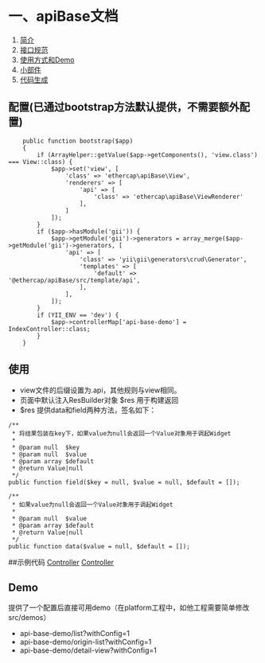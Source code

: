 # 一、apiBase文档

1. [简介](简介.md)
2. [接口规范](接口规范.md)
2. [使用方式和Demo](使用方式和Demo.md)
2. [小部件](小部件.md)
2. [代码生成](小部件.md)

## 配置(已通过bootstrap方法默认提供，不需要额外配置)

```
    public function bootstrap($app)
    {
        if (ArrayHelper::getValue($app->getComponents(), 'view.class') === View::class) {
            $app->set('view', [
                'class' => 'ethercap\apiBase\View',
                'renderers' => [
                    'api' => [
                        'class' => 'ethercap\apiBase\ViewRenderer'
                    ],
                ]
            ]);
        }
        if ($app->hasModule('gii')) {
            $app->getModule('gii')->generators = array_merge($app->getModule('gii')->generators, [
                'api' => [
                    'class' => 'yii\gii\generators\crud\Generator',
                    'templates' => [
                        'default' => '@ethercap/apiBase/src/template/api',
                    ],
                ],
            ]);
        }
        if (YII_ENV == 'dev') {
            $app->controllerMap['api-base-demo'] = IndexController::class;
        }
    }
```

## 使用

- view文件的后缀设置为.api，其他规则与view相同。
- 页面中默认注入ResBuilder对象 $res 用于构建返回
- $res 提供data和field两种方法，签名如下：

```
/**
 * 将结果包装在key下，如果value为null会返回一个Value对象用于调起Widget
 *
 * @param null  $key
 * @param null  $value
 * @param array $default
 * @return Value|null
 */
public function field($key = null, $value = null, $default = []);
   
/**
 * 如果value为null会返回一个Value对象用于调起Widget
 *
 * @param null  $value
 * @param array $default
 * @return Value|null
 */
public function data($value = null, $default = []);
```

##示例代码
[Controller](src/demos/controllers/IndexController.php) 
[Controller](src/demos) 

## Demo

提供了一个配置后直接可用demo（在platform工程中，如他工程需要简单修改 src/demos）
- api-base-demo/list?withConfig=1
- api-base-demo/origin-list?withConfig=1
- api-base-demo/detail-view?withConfig=1
